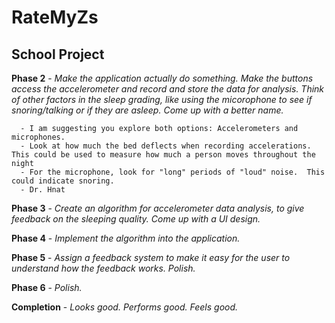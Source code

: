 RateMyZs
========

School Project
--------------

**Phase 2** - *Make the application actually do something. Make the buttons access the accelerometer and record and store the              data for analysis. 
          Think of other factors in the sleep grading, like using the micorophone to see if snoring/talking or if they are             asleep. 
          Come up with a better name.*

	  - I am suggesting you explore both options: Accelerometers and microphones.  
	  - Look at how much the bed deflects when recording accelerations.  This could be used to measure how much a person moves throughout the night
	  - For the microphone, look for "long" periods of "loud" noise.  This could indicate snoring.  
	  - Dr. Hnat
  
**Phase 3** - *Create an algorithm for accelerometer data analysis, to give feedback on the sleeping quality.
          Come up with a UI design.*

**Phase 4** - *Implement the algorithm into the application.*

**Phase 5** - *Assign a feedback system to make it easy for the user to understand how the feedback works. 
          Polish.*

**Phase 6** - *Polish.*

**Completion** - *Looks good. Performs good. Feels good.*
